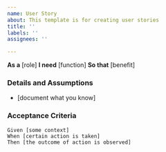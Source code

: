```yaml
---
name: User Story
about: This template is for creating user stories
title: ''
labels: ''
assignees: ''

---
```


**As a** [role]
 **I need** [function]
 **So that** [benefit]

 ### Details and Assumptions
* [document what you know]

 ### Acceptance Criteria

```gherkin
Given [some context]
When [certain action is taken]
Then [the outcome of action is observed]
```
